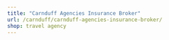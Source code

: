 ```yaml
---
title: "Carnduff Agencies Insurance Broker"
url: /carnduff/carnduff-agencies-insurance-broker/
shop: travel agency
---
```

